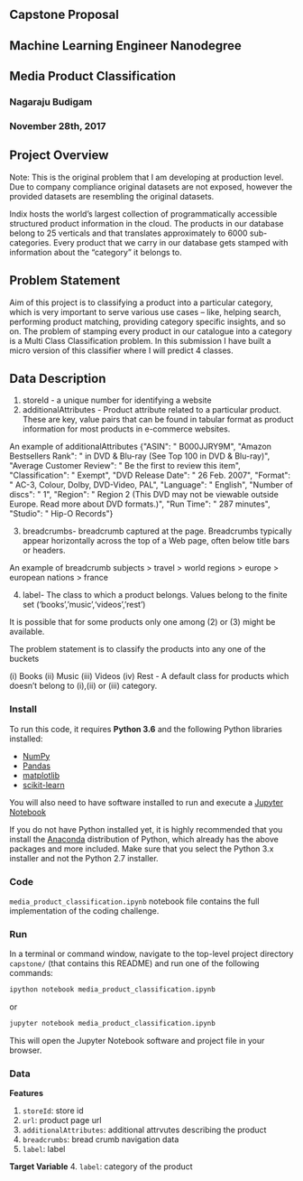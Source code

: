 ## Capstone Proposal
## Machine Learning Engineer Nanodegree


## Media Product Classification 
### Nagaraju Budigam
###                                              November 28th, 2017


## Project Overview

Note: This is the original problem that I am developing at production level. Due to company compliance original datasets are not exposed, however the provided datasets are resembling the original datasets.

Indix hosts the world’s largest collection of programmatically accessible structured product information in the cloud. The products in our database belong to 25 verticals and that translates approximately to 6000 sub-categories. Every product that we carry in our database gets stamped with information about the “category” it belongs to. 


## Problem Statement

Aim of this project is to classifying a product into a particular category, which is very important to serve various use cases – like, helping search, performing product matching, providing category specific insights, and so on. The problem of stamping every product in our catalogue into a category is a Multi Class Classification problem. In this submission I have built a micro version of this classifier where I will predict 4 classes.


## Data Description

1. storeId - a unique number for identifying a website
2. additionalAttributes - Product attribute related to a particular product. These are key, value pairs that can be found in tabular format as product information for most products in e-commerce websites.

An example of additionalAttributes
{"ASIN": " B000JJRY9M",
"Amazon Bestsellers Rank": " in DVD & Blu-ray (See Top 100 in DVD & Blu-ray)",
"Average Customer Review": " Be the first to review this item",
"Classification": " Exempt",
"DVD Release Date": " 26 Feb. 2007",
"Format": " AC-3, Colour, Dolby, DVD-Video, PAL",
"Language": " English",
"Number of discs": " 1",
"Region": " Region 2 (This DVD may not be viewable outside Europe. Read more about
DVD formats.)",
"Run Time": " 287 minutes",
"Studio": " Hip-O Records"}

3. breadcrumbs- breadcrumb captured at the page. Breadcrumbs typically appear horizontally across the top of a Web page, often below title bars or headers.

An example of breadcrumb
subjects > travel > world regions > europe > european nations > france

4. label- The class to which a product belongs. Values belong to the finite set (‘books’,’music’,‘videos’,’rest’)

It is possible that for some products only one among (2) or (3) might be available. 

The problem statement is to classify the products into any one of the buckets

(i) Books
(ii) Music
(iii) Videos
(iv) Rest - A default class for products which doesn’t belong to (i),(ii) or (iii) category.



### Install

To run this code, it requires **Python 3.6** and the following Python libraries installed:

- [NumPy](http://www.numpy.org/)
- [Pandas](http://pandas.pydata.org/)
- [matplotlib](http://matplotlib.org/)
- [scikit-learn](http://scikit-learn.org/stable/)

You will also need to have software installed to run and execute a [Jupyter Notebook](http://ipython.org/notebook.html)

If you do not have Python installed yet, it is highly recommended that you install the [Anaconda](http://continuum.io/downloads) distribution of Python, which already has the above packages and more included. Make sure that you select the Python 3.x installer and not the Python 2.7 installer.

### Code

`media_product_classification.ipynb` notebook file contains the full implementation of the coding challenge.

### Run

In a terminal or command window, navigate to the top-level project directory `capstone/` (that contains this README) and run one of the following commands:

```bash
ipython notebook media_product_classification.ipynb
```  
or
```bash
jupyter notebook media_product_classification.ipynb
```

This will open the Jupyter Notebook software and project file in your browser.

### Data

**Features**
1. `storeId`: store id
2. `url`: product page url
3. `additionalAttributes`: additional attrvutes describing the product
4. `breadcrumbs`: bread crumb navigation data
5. `label`: label

**Target Variable**
4. `label`: category of the product
